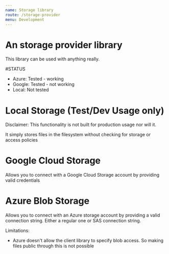 ```yaml
---
name: Storage library
route: /storage-provider
menu: Development
---
```


# An storage provider library

This library can be used with anything really.

#STATUS

- Azure: Tested - working
- Google: Tested - not working
- Local: Not tested

# Local Storage (Test/Dev Usage only)

Disclaimer: This functionality is not built for production usage nor will it.

It simply stores files in the filesystem without checking for storage or access policies

# Google Cloud Storage

Allows you to connect with a Google Cloud Storage account by providing valid credentials

# Azure Blob Storage

Allows you to connect with an Azure storage account by providing a valid connection string.
Either a regular one or SAS connection string.

Limitations:

- Azure doesn't allow the client library to specify blob access. So making files public through this is not possible
